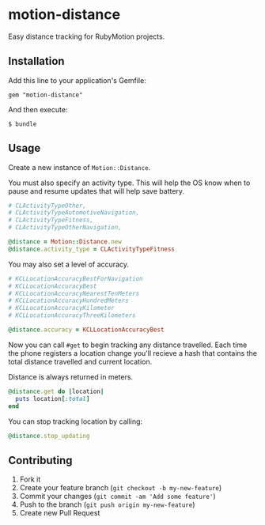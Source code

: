 # motion-distance

Easy distance tracking for RubyMotion projects.

## Installation

Add this line to your application's Gemfile:

    gem "motion-distance"

And then execute:

    $ bundle

## Usage

Create a new instance of `Motion::Distance`.

You must also specify an activity type. This will help the OS know when to pause and resume updates that will help save battery.

```ruby
# CLActivityTypeOther,
# CLActivityTypeAutomotiveNavigation,
# CLActivityTypeFitness,
# CLActivityTypeOtherNavigation,

@distance = Motion::Distance.new
@distance.activity_type = CLActivityTypeFitness
```

You may also set a level of accuracy.

```ruby
# KCLLocationAccuracyBestForNavigation
# KCLLocationAccuracyBest
# KCLLocationAccuracyNearestTenMeters
# KCLLocationAccuracyHundredMeters
# KCLLocationAccuracyKilometer
# KCLLocationAccuracyThreeKilometers

@distance.accuracy = KCLLocationAccuracyBest
```

Now you can call `#get` to begin tracking any distance travelled. Each time the phone registers a location change
you'll recieve a hash that contains the total distance travelled and current location.

Distance is always returned in meters.

```ruby
@distance.get do |location|
  puts location[:total]
end
```

You can stop tracking location by calling:

```ruby
@distance.stop_updating
```

## Contributing

1. Fork it
2. Create your feature branch (`git checkout -b my-new-feature`)
3. Commit your changes (`git commit -am 'Add some feature'`)
4. Push to the branch (`git push origin my-new-feature`)
5. Create new Pull Request
